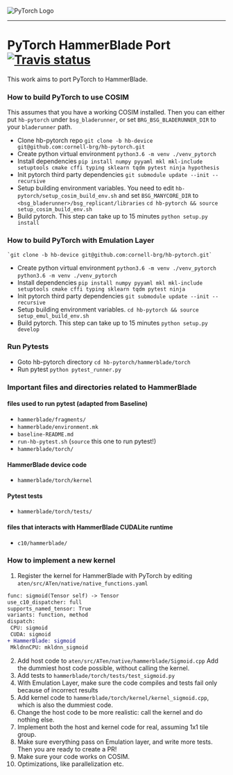 ![PyTorch Logo](https://github.com/pytorch/pytorch/blob/master/docs/source/_static/img/pytorch-logo-dark.png)

--------------------------------------------------------------------------------

# PyTorch HammerBlade Port <a href="https://travis-ci.com/github/cornell-brg/hb-pytorch" rel="Travis">![Travis status](https://travis-ci.com/cornell-brg/hb-pytorch.svg?branch=master)</a>
This work aims to port PyTorch to HammerBlade.

### How to build PyTorch to use COSIM
  This assumes that you have a working COSIM installed. Then you can either put `hb-pytorch` under `bsg_bladerunner`, or set `BRG_BSG_BLADERUNNER_DIR` to your `bladerunner` path.
 - Clone hb-pytorch repo
    `git clone -b hb-device git@github.com:cornell-brg/hb-pytorch.git`
 - Create python virtual environment
    `python3.6 -m venv ./venv_pytorch`
 - Install dependencies
    `pip install numpy pyyaml mkl mkl-include setuptools cmake cffi typing sklearn tqdm pytest ninja hypothesis`
 - Init pytorch third party dependencies
    `git submodule update --init --recursive`
 - Setup building environment variables. You need to edit `hb-pytorch/setup_cosim_build_env.sh` and set `BSG_MANYCORE_DIR` to `<bsg_bladerunner>/bsg_replicant/libraries`
    `cd hb-pytorch && source setup_cosim_build_env.sh`
 - Build pytorch. This step can take up to 15 minutes
    `python setup.py install`

### How to build PyTorch with Emulation Layer
    `git clone -b hb-device git@github.com:cornell-brg/hb-pytorch.git`
 - Create python virtual environment
    `python3.6 -m venv ./venv_pytorch`
    `python3.6 -m venv ./venv_pytorch`
 - Install dependencies
    `pip install numpy pyyaml mkl mkl-include setuptools cmake cffi typing sklearn tqdm pytest ninja`
 - Init pytorch third party dependencies
    `git submodule update --init --recursive`
 - Setup building environment variables.
    `cd hb-pytorch && source setup_emul_build_env.sh`
 - Build pytorch. This step can take up to 15 minutes
    `python setup.py develop`
### Run Pytests
 - Goto hb-pytorch directory
    `cd hb-pytorch/hammerblade/torch`
 - Run pytest
    `python pytest_runner.py`


### Important files and directories related to HammerBlade
#### files used to run pytest (adapted from Baseline)
  - `hammerblade/fragments/`
  - `hammerblade/environment.mk`
  - `baseline-README.md`
  - `run-hb-pytest.sh` (`source` this one to run pytest!)
  - `hammerblade/torch/`
#### HammerBlade device code
  - `hammerblade/torch/kernel`
#### Pytest tests
  - `hammerblade/torch/tests/`
#### files that interacts with HammerBlade CUDALite runtime
  - `c10/hammerblade/`

### How to implement a new kernel
 1. Register the kernel for HammerBlade with PyTorch by editing `aten/src/ATen/native/native_functions.yaml`
 ```diff
func: sigmoid(Tensor self) -> Tensor
use_c10_dispatcher: full
supports_named_tensor: True
variants: function, method
dispatch:
  CPU: sigmoid
  CUDA: sigmoid
+ HammerBlade: sigmoid
  MkldnnCPU: mkldnn_sigmoid
 ```
 2. Add host code to `aten/src/ATen/native/hammerblade/Sigmoid.cpp` Add the dummiest host code possible, without calling the kernel.
 3. Add tests to `hammerblade/torch/tests/test_sigmoid.py`
 4. With Emulation Layer, make sure the code compiles and tests fail only because of incorrect results
 5. Add kernel code to `hammerblade/torch/kernel/kernel_sigmoid.cpp`, which is also the dummiest code.
 6. Change the host code to be more realistic: call the kernel and do nothing else.
 7. Implement both the host and kernel code for real, assuming 1x1 tile group.
 8. Make sure everything pass on Emulation layer, and write more tests. Then you are ready to create a PR!
 9. Make sure your code works on COSIM.
 10. Optimizations, like parallelization etc.
